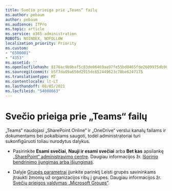 ```yaml
---
title: Svečio prieiga prie „Teams“ failų
ms.author: pebaum
author: pebaum
ms.audience: ITPro
ms.topic: article
ms.service: o365-administration
ROBOTS: NOINDEX, NOFOLLOW
localization_priority: Priority
ms.custom:
- "6500001"
- "4353"
ms.assetid: ''
ms.openlocfilehash: 8176ac9b9baf5c83de06469aa97fe55bd0465fde2609975db90e361fb88343f9
ms.sourcegitcommit: b5f7da89a650d2915dc652449623c78be6247175
ms.translationtype: MT
ms.contentlocale: lt-LT
ms.lasthandoff: 08/05/2021
ms.locfileid: "54088663"
---
```

# <a name="guest-access-to-teams-files"></a>Svečio prieiga prie „Teams“ failų

„Teams“ naudojasi „SharePoint Online“ ir „OneDrive“ verslui kanalų failams ir dokumentams bei pokalbiams saugoti, todėl administratoriai turi sukonfigūruoti toliau nurodytus dalykus.

- Pasirinkite **Esami svečiai**, **Nauji ir esami svečiai** arba **Bet kas** apsilankę [„SharePoint“ administravimo centre](https://admin.microsoft.com/sharepoint?page=sharing&modern=true). Daugiau informacijos žr. [Išorinio bendrinimo įjungimas arba išjungimas](https://docs.microsoft.com/sharepoint/turn-external-sharing-on-or-off).

- Dalyje [Grupės parametrai](https://admin.microsoft.com/Adminportal/Home?source=applauncher#/Settings/Services/:/Settings/L1/O365Groups) įjunkite parinktį Leisti grupės savininkams įtraukti žmonių už organizacijos ribų į grupes. Daugiau informacijos žr. [Svečių prieigos valdymas „Microsoft Groups“](https://docs.microsoft.com/microsoftteams/teams-dependencies#control-guest-access-in-office-365-groups).
